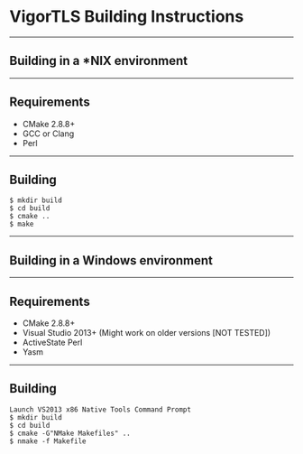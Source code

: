 VigorTLS Building Instructions
==============================
------------------------------

Building in a *NIX environment
------------------------------
----
## Requirements
* CMake 2.8.8+
* GCC or Clang
* Perl

----
## Building
	$ mkdir build
	$ cd build
	$ cmake ..
	$ make

------------------------------

Building in a Windows environment
---------------------------------
----
## Requirements
* CMake 2.8.8+
* Visual Studio 2013+ (Might work on older versions [NOT TESTED])
* ActiveState Perl
* Yasm

----
## Building
	Launch VS2013 x86 Native Tools Command Prompt
	$ mkdir build
	$ cd build
	$ cmake -G"NMake Makefiles" ..
	$ nmake -f Makefile
